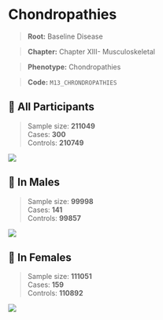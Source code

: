 # Chondropathies

> **Root:** Baseline Disease  

> **Chapter:** Chapter XIII- Musculoskeletal  

> **Phenotype:** Chondropathies  

> **Code:** `M13_CHRONDROPATHIES`

## 🧪 All Participants  
> Sample size: **211049**  
> Cases: **300**  
> Controls: **210749**
<img src="/Disease/Figures/ALL/Baseline/M13_CHRONDROPATHIES.png"/>
<CsvTable src="/public/Disease/Data/ALL/Baseline/LG_M13_CHRONDROPATHIES.csv" label="🔍 View full results" />

## 👨 In Males  
> Sample size: **99998**  
> Cases: **141**  
> Controls: **99857**
<img src="/Disease/Figures/Male/Baseline/M13_CHRONDROPATHIES.png"/>
<CsvTable src="/public/Disease/Data/Male/Baseline/LG_M13_CHRONDROPATHIES.csv" label="🔍 View full results" />

## 👩 In Females  
> Sample size: **111051**  
> Cases: **159**  
> Controls: **110892**
<img src="/Disease/Figures/Female/Baseline/M13_CHRONDROPATHIES.png"/>
<CsvTable src="/public/Disease/Data/Female/Baseline/LG_M13_CHRONDROPATHIES.csv" label="🔍 View full results" />
